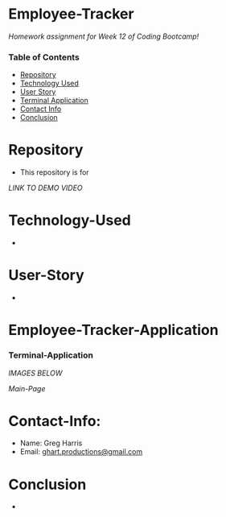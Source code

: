 # Employee-Tracker

*Homework assignment for Week 12 of Coding Bootcamp!*

### Table of Contents 

* [Repository](#Repository) 
* [Technology Used](#Technology-Used) 
* [User Story](#User-Story)
* [Terminal Application](#Terminal-Application)
* [Contact Info](#Contact-Info)
* [Conclusion](#Conclusion)

# Repository

- This repository is for 

*LINK TO DEMO VIDEO*


# Technology-Used

- 

# User-Story

- 


# Employee-Tracker-Application

### Terminal-Application

*IMAGES BELOW*

*Main-Page*



# Contact-Info:

- Name: Greg Harris
- Email: ghart.productions@gmail.com

# Conclusion

- 
